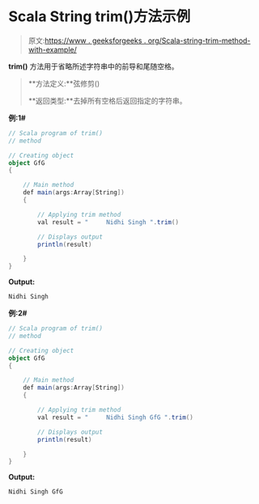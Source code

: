 # Scala String trim()方法示例

> 原文:[https://www . geeksforgeeks . org/Scala-string-trim-method-with-example/](https://www.geeksforgeeks.org/scala-string-trim-method-with-example/)

**trim()** 方法用于省略所述字符串中的前导和尾随空格。

> **方法定义:**弦修剪()
> 
> **返回类型:**去掉所有空格后返回指定的字符串。

**例:1#**

```scala
// Scala program of trim()
// method

// Creating object
object GfG
{ 

    // Main method
    def main(args:Array[String])
    {

        // Applying trim method
        val result = "     Nidhi Singh ".trim()

        // Displays output
        println(result)

    }
} 
```

**Output:**

```scala
Nidhi Singh

```

**例:2#**

```scala
// Scala program of trim()
// method

// Creating object
object GfG
{ 

    // Main method
    def main(args:Array[String])
    {

        // Applying trim method
        val result = "     Nidhi Singh GfG ".trim()

        // Displays output
        println(result)

    }
} 
```

**Output:**

```scala
Nidhi Singh GfG

```